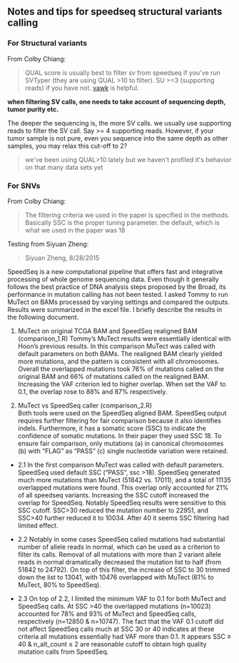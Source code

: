 ## Notes and tips for speedseq structural variants calling

### For Structural variants
From Colby Chiang:
> QUAL score is usually best to filter sv from speedseq if you've run SVTyper (they are using QUAL >10 to filter). SU >=3 (supporting reads) if you have not. 
[vawk](https://github.com/cc2qe/vawk) is helpful.

**when filtering SV calls, one needs to take account of sequencing depth, tumor purity etc.**

The deeper the sequencing is, the more SV calls. we usually use supporting reads to filter the SV call. Say >= 4 supporting reads. However, if your tumor sample is not pure, even you sequence into the same depth as other samples, you may relax this cut-off to 2?


> we've been using QUAL>10 lately but we haven't profiled it's behavior on that many data sets yet




### For SNVs
From Colby Chiang:  
>The filtering criteria we used in the paper is specified in the methods. Basically SSC is the proper tuning parameter. the default, which is what we used in the paper was 18  

Testing from Siyuan Zheng:
>Siyuan Zheng, 8/28/2015

SpeedSeq is a new computational pipeline that offers fast and integrative processing of whole genome sequencing data. Even though it generally follows the best practice of DNA analysis steps proposed by the Broad, its performance in mutation calling has not been tested. I asked Tommy to run MuTect on BAMs processed by varying settings and compared the outputs. Results were summarized in the excel file. I briefly describe the results in the following document.  

1.	MuTect on original TCGA BAM and SpeedSeq realigned BAM (comparison_1.R)
Tommy’s MuTect results were essentially identical with Hoon’s previous results. In this comparison MuTect was called with default parameters on both BAMs. The realigned BAM clearly yielded more mutations, and the pattern is consistent with all chromosomes. Overall the overlapped mutations took 76% of mutations called on the original BAM and 66% of mutations called on the realigned BAM. Increasing the VAF criterion led to higher overlap. When set the VAF to 0.1, the overlap rose to 88% and 87% respectively.  

2.	MuTect vs SpeedSeq caller (comparison_2.R)  
Both tools were used on the SpeedSeq aligned BAM. SpeedSeq output requires further filtering for fair comparison because it also identifies indels. Furthermore, it has a somatic score (SSC) to indicate the confidence of somatic mutations. In their paper they used SSC 18. To ensure fair comparison, only mutations (a) in canonical chromosomes (b) with “FLAG” as “PASS” (c) single nucleotide variation were retained.   

+ 2.1	In the first comparison MuTect was called with default parameters. SpeedSeq used default SSC (“PASS”, ssc >18). SpeedSeq generated much more mutations than MuTect (51842 vs. 17011), and a total of 11135 overlapped mutations were found. This overlap only accounted for 21% of all speedseq variants. Increasing the SSC cutoff increased the overlap for SpeedSeq. Notably SpeedSeq results were sensitive to this SSC cutoff. SSC>30 reduced the mutation number to 22951, and SSC>40 further reduced it to 10034. After 40 it seems SSC filtering had limited effect.   

+ 2.2	Notably in some cases SpeedSeq called mutations had substantial number of allele reads in normal, which can be used as a criterion to filter its calls. Removal of all mutations with more than 2 variant allele reads in normal dramatically decreased the mutation list to half (from 51842 to 24792). On top of this filter, the increase of SSC to 30 trimmed down the list to 13041, with 10476 overlapped with MuTect (61% to MuTect, 80% to SpeedSeq).   

+ 2.3	On top of 2.2, I limited the minimum VAF to 0.1 for both MuTect and SpeedSeq calls. At SSC >40 the overlapped mutations (n=10023) accounted for 78% and 93% of MuTect and SpeedSeq calls, respectively (n=12850 & n=10747). The fact that the VAF 0.1 cutoff did not affect SpeedSeq calls much at SSC 30 or 40 indicates at these criteria all mutations essentially had VAF more than 0.1. It appears SSC ≥ 40 & n_alt_count ≤ 2 are reasonable cutoff to obtain high quality mutation calls from SpeedSeq. 
